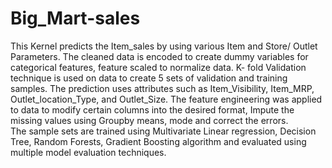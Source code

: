 # Big_Mart-sales
This Kernel predicts the Item_sales by using various Item and Store/ Outlet Parameters. 
The cleaned data is encoded to create dummy variables for categorical features, feature scaled to normalize data.
K- fold Validation technique is used on data to create 5 sets of validation and training samples.
The prediction uses attributes such as Item_Visibility, Item_MRP, Outlet_location_Type, and Outlet_Size. 
The feature engineering was applied to data to modify certain columns into the desired format, Impute the missing values using Groupby means, mode and correct the errors.   
The sample sets are trained using Multivariate Linear regression, Decision Tree, Random Forests, Gradient Boosting algorithm and evaluated using multiple model evaluation techniques.
